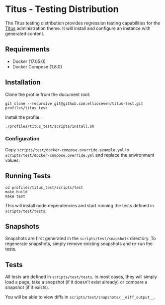# Titus - Testing Distribution

The Titus testing distribution provides regression testing capabilities for the
[Titus](https://github.com/ellioseven/titus) administration theme. It will
install and configure an instance with generated content.

## Requirements

- Docker (17.05.0)
- Docker Compose (1.8.0)

## Installation

Clone the profile from the document root:

```
git clone --recursive git@github.com:ellioseven/titus-test.git profiles/titus_test
```

Install the profile:

```
./profiles/titus_test/scripts/install.sh
```

### Configuration

Copy `scripts/test/docker-compose.override.example.yml` to
`scripts/test/docker-compose.override.yml` and replace the environment values.

## Running Tests

```
cd profiles/titus_test/scripts/test
make build
make test
```

This will install node dependencies and start running the tests defined in
`scripts/test/tests`.

## Snapshots

Snapshots are first generated in the `scripts/test/snapshots` directory. To
regenerate snapshots, simply remove existing snapshots and re-run the tests.

## Tests

All tests are defined in `scripts/test/tests`. In most cases, they will simply
load a page, take a snapshot (if it doesn't exist already) or compare a snapshot
(if it exists).

You will be able to view diffs in `scripts/test/snapshots/__diff_output__`.
